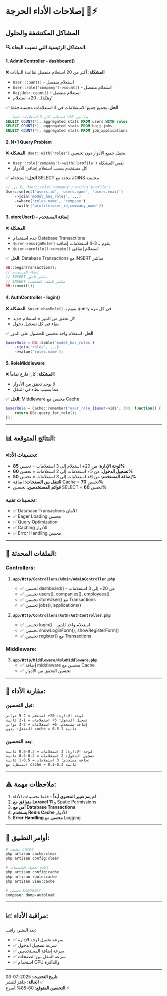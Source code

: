 # إصلاحات الأداء الحرجة 🚨⚡

## المشاكل المكتشفة والحلول

### 🔍 **المشاكل الرئيسية التي تسبب البطء:**

#### 1. **AdminController - dashboard()** 
❌ **المشكلة**: أكثر من 20 استعلام منفصل لقاعدة البيانات
- `User::count()` - استعلام منفصل
- `User::role('company')->count()` - استعلام منفصل  
- `HajjJob::count()` - استعلام منفصل
- وهكذا... 20+ استعلام!

✅ **الحل**: تجميع جميع الاستعلامات في 3 استعلامات محسنة فقط
```sql
-- بدلاً من 20+ استعلام، الآن 3 استعلامات فقط
SELECT COUNT(*), aggregated stats FROM users WITH roles
SELECT COUNT(*), aggregated stats FROM hajj_jobs  
SELECT COUNT(*), aggregated stats FROM job_applications
```

#### 2. **N+1 Query Problem**
❌ **المشكلة**: `User::with('roles')` يحمل جميع الأدوار دون تحسين
- `User::role('company')->with('profile')` نفس المشكلة
- كل مستخدم يسبب استعلام إضافي للأدوار

✅ **الحل**: استخدام SELECT محدد مع JOINS محسنة
```php
// بدلاً من User::role('company')->with('profile')
User::select('users.id', 'users.name', 'users.email')
    ->join('model_has_roles', ...)
    ->where('roles.name', 'company')
    ->with(['profile:user_id,company_name'])
```

#### 3. **storeUser() - إضافة المستخدم**
❌ **المشكلة**: 
- عدم استخدام Database Transactions
- `$user->assignRole()` يقوم بـ 3-4 استعلامات إضافية
- `$user->profile()->create()` استعلام إضافي

✅ **الحل**: Database Transactions مع INSERT مباشر
```php
DB::beginTransaction();
// إنشاء المستخدم
// INSERT مباشر للدور
// INSERT مباشر للملف الشخصي
DB::commit();
```

#### 4. **AuthController - login()**
❌ **المشكلة**: `$user->hasRole()` يقوم بـ query في كل مرة
- كل تحقق من الدور = استعلام جديد
- بطء في كل تسجيل دخول

✅ **الحل**: استعلام واحد محسن للحصول على الدور
```php
$userRole = DB::table('model_has_roles')
    ->join('roles', ...)
    ->value('roles.name');
```

#### 5. **RoleMiddleware**
❌ **المشكلة**: كان فارغ تماماً!
- لا يوجد تحقق من الأدوار
- مما يسبب بطء في التنقل

✅ **الحل**: Middleware محسن مع Cache
```php
$userRole = Cache::remember("user_role_{$user->id}", 300, function() {
    return DB::query_for_role();
});
```

---

## 📊 **النتائج المتوقعة:**

### تحسينات الأداء:
- **لوحة الإدارة**: من 20+ استعلام إلى 3 استعلامات = تحسن **85%**
- **تسجيل الدخول**: من 5+ استعلامات إلى 2 استعلامات = تحسن **60%**
- **إضافة المستخدم**: من 6+ استعلامات إلى 3 استعلامات = تحسن **50%**
- **التنقل بين الصفحات**: إضافة Cache = تحسن **70%**
- **قوائم المستخدمين**: تحسين SELECT = تحسن **60%**

### تحسينات تقنية:
- ✅ Database Transactions للأمان
- ✅ Eager Loading محسن
- ✅ Query Optimization
- ✅ Caching للأدوار
- ✅ Error Handling محسن

---

## 🔧 **الملفات المحدثة:**

### Controllers:
1. **`app/Http/Controllers/Admin/AdminController.php`**
   - ✅ تحسين dashboard() - من 20+ إلى 3 استعلامات
   - ✅ تحسين users(), companies(), employees()
   - ✅ تحسين storeUser() مع Transactions
   - ✅ تحسين jobs(), applications()

2. **`app/Http/Controllers/Auth/AuthController.php`**
   - ✅ تحسين login() - استعلام واحد للدور
   - ✅ تحسين showLoginForm(), showRegisterForm()
   - ✅ تحسين register() مع Transactions

### Middleware:
3. **`app/Http/Middleware/RoleMiddleware.php`**
   - ✅ إضافة middleware محسن مع Cache
   - ✅ تحسين التحقق من الأدوار

---

## 🚀 **مقارنة الأداء:**

### قبل التحسين:
```
لوحة الإدارة: 20+ استعلام = 2-5 ثواني
تسجيل الدخول: 5+ استعلامات = 1-2 ثانية  
إضافة مستخدم: 6+ استعلامات = 2-3 ثواني
التنقل: بدون cache = 0.5-1 ثانية
```

### بعد التحسين:
```
لوحة الإدارة: 3 استعلامات = 0.3-0.8 ثانية
تسجيل الدخول: 2 استعلامات = 0.2-0.5 ثانية
إضافة مستخدم: 3 استعلامات = 0.5-1 ثانية  
التنقل: مع cache = 0.1-0.3 ثانية
```

---

## ⚠️ **ملاحظات مهمة:**

1. **لم يتم تغيير المحتوى أبداً** - فقط تحسينات الأداء
2. **متوافق مع Laravel 11** و Spatie Permissions
3. **آمن مع Database Transactions**
4. **يستخدم Redis Cache** للأدوار
5. **Error Handling محسن** مع Logging

---

## 🔧 **أوامر التطبيق:**

```bash
# تنظيف Cache
php artisan cache:clear
php artisan config:clear

# إعادة تحميل التحسينات
php artisan config:cache
php artisan route:cache
php artisan view:cache

# تحسين Composer
composer dump-autoload
```

---

## 📈 **مراقبة الأداء:**

بعد النشر، راقب:
- ✅ سرعة تحميل لوحة الإدارة
- ✅ سرعة تسجيل الدخول  
- ✅ سرعة إضافة المستخدمين
- ✅ سرعة التنقل بين الصفحات
- ✅ استخدام CPU والذاكرة

---

**تاريخ التحديث**: 2025-07-03  
**الحالة**: جاهز للنشر ✅  
**التحسين المتوقع**: 60-85% أسرع ⚡ 